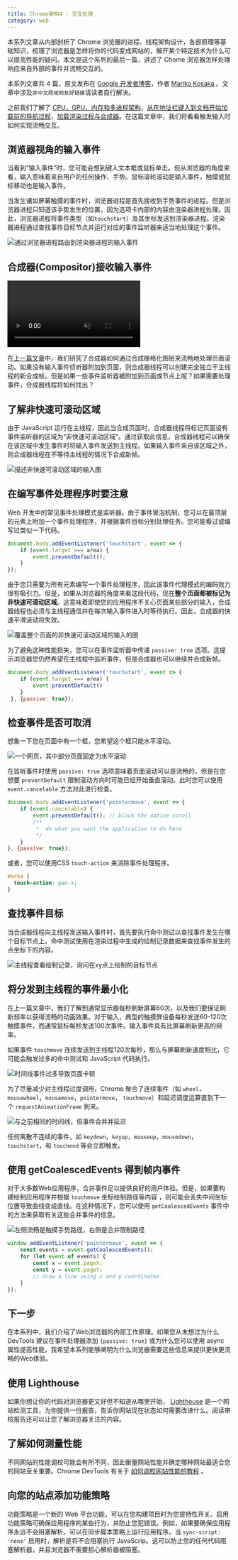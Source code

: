 ```yaml
---
title: Chrome架构4 - 交互处理
category: web
---
```


本系列文章从内部剖析了 Chrome 浏览器的进程、线程架构设计，各部原理等基础知识，梳理了浏览器是怎样将你的代码变成网站的，解开某个特定技术为什么可以提高性能的疑问。本文是这个系列的最后一篇，讲述了 Chome 浏览器怎样处理响应来自外部的事件并流畅交互的。
<!--more-->

本系列文章共 4 篇，原文发布在 [Google 开发者博客](https://developers.google.com/web/updates/2018/09/inside-browser-part2)，作者 [Mariko Kosaka](https://twitter.com/kosamari) 。文章中涉及`非中文局域网友好链接`请读者自行解决。

之前我们了解了 [CPU，GPU，内存和多进程架构](/2018/11/12/chrome-multi-process-architecture/)，[从在地址栏键入到文档开始加载前的导航过程](/2018/11/13/chrome-navigation/)，[加载渲染过程与合成器](/2018/11/14/chrome-renderer-process/)。在这篇文章中，我们将看看触发输入时如何实现流畅交互。

## 浏览器视角的输入事件

当看到“输入事件”时，您可能会想到键入文本框或鼠标单击。但从浏览器的角度来看，输入意味着来自用户的任何操作、手势。鼠标滚轮滚动是输入事件，触摸或鼠标移动也是输入事件。

当发生诸如屏幕触摸的事件时，浏览器进程是首先接收到手势事件的进程。但是浏览器进程只知道该手势发生的位置，因为选项卡内部的内容由渲染器进程处理。因此，浏览器进程将事件类型（如`touchstart`）及其坐标发送到渲染器进程。渲染器进程通过查找事件目标节点并运行对应的事件监听器来适当地处理这个事件。

![通过浏览器进程路由到渲染器进程的输入事件](/i/2018-11-15-input.png)

## 合成器(Compositor)接收输入事件

<a href="/i/2018-11-15-composit.mp4">
    <video src="/i/2018-11-15-composit.mp4" autoplay loop muted playsinline controls alt="将鼠标悬停在页面图层上的视口"></video>
</a>

在[上一篇文章](/2018/11/14/chrome-renderer-process/)中，我们研究了合成器如何通过合成栅格化图层来流畅地处理页面滚动。如果没有输入事件侦听器附加到页面，则合成器线程可以创建完全独立于主线程的新合成帧。但是如果一些事件监听器被附加到页面或节点上呢？如果需要处理事件，合成器线程将如何找出？

## 了解非快速可滚动区域

由于 JavaScript 运行在主线程，因此当合成页面时，合成器线程将标记页面设有事件监听器的区域为“非快速可滚动区域”。通过获取此信息，合成器线程可以确保在该区域中发生事件时将输入事件发送到主线程。如果输入事件来自该区域之外，则合成器线程在不等待主线程的情况下合成新帧。

![描述非快速可滚动区域的输入图](/i/2018-11-15-nfsr1.png)

## 在编写事件处理程序时要注意

Web 开发中的常见事件处理模式是监听器。由于事件冒泡机制，您可以在最顶层的元素上附加一个事件处理程序，并根据事件目标分别处理任务。您可能看过或编写过类似一下代码。

```js
document.body.addEventListener('touchstart', event => {
    if (event.target === area) {
        event.preventDefault();
    }
});
```

由于您只需要为所有元素编写一个事件处理程序，因此该事件代理模式的编码效力很有吸引力。但是，如果从浏览器的角度来看这段代码，现在**整个页面都被标记为非快速可滚动区域**。这意味着即使您的应用程序不关心页面某些部分的输入，合成器线程也必须与主线程通信并在每次输入事件进入时等待执行。因此，合成器的快速平滑滚动将失效。

![覆盖整个页面的非快速可滚动区域的输入的图](/i/2018-11-15-nfsr2.png)

为了避免这种性能损失，您可以在事件监听器中传递 `passive: true` 选项。这提示浏览器您仍然希望在主线程中监听事件，但是合成器也可以继续并合成新帧。

```js
document.body.addEventListener('touchstart', event => {
    if (event.target === area) {
        event.preventDefault()
    }
 }, {passive: true});
 ```

## 检查事件是否可取消

想象一下您在页面中有一个框，您希望这个框只能水平滚动。

![一个网页，其中部分页面固定为水平滚动](/i/2018-11-15-scroll.png)

 在监听事件时使用 `passive: true` 选项意味着页面滚动可以是流畅的，但是在您想要 `preventDefault` 限制滚动方向时可能已经开始垂直滚动。此时您可以使用`event.cancelable` 方法对此进行检查。

```js
document.body.addEventListener('pointermove', event => {
    if (event.cancelable) {
        event.preventDefault(); // block the native scroll
        /**
         *  do what you want the application to do here
         */
    } 
}, {passive: true});
```

或者，您可以使用CSS `touch-action` 来消除事件处理程序。

```css
#area { 
  touch-action: pan-x; 
}
```

## 查找事件目标

当合成器线程向主线程发送输入事件时，首先要执行命中测试以查找事件发生在哪个目标节点上。命中测试使用在渲染过程中生成的绘制记录数据来查找事件发生的点坐标下的内容。

![主线程查看绘制记录，询问在xy点上绘制的目标节点](/i/2018-11-15-hittest.png)

## 将分发到主线程的事件最小化

在上一篇文章中，我们了解到通常显示器每秒刷新屏幕60次，以及我们要保证刷新频率以获得流畅的动画效果。对于输入，典型的触摸屏设备每秒发送60-120次触摸事件，而通常鼠标每秒发送100次事件。输入事件具有比屏幕刷新更高的频率。

如果事件 `touchmove` 连续发送到主线程120次每秒，那么与屏幕刷新速度相比，它可能会触发过多的命中测试和 JavaScript 代码执行。

![时间线事件过多导致页面卡顿](/i/2018-11-15-rawevents.png)

为了尽量减少对主线程过度调用，Chrome 聚合了连续事件（如 `wheel`，`mousewheel`，`mousemove`，`pointermove`， `touchmove`）和延迟调度运算直到下一个 `requestAnimationFrame` 到来。

![与之前相同的时间线，但事件合并并延迟](/i/2018-11-15-coalescedevents.png)

任何离散不连续的事件，如 `keydown`，`keyup`，`mouseup`，`mousedown`，`touchstart`，和 `touchend` 等会立即触发。

## 使用 getCoalescedEvents 得到帧内事件

对于大多数Web应用程序，合并事件足以提供良好的用户体验。但是，如果要构建绘制应用程序并根据 `touchmove` 坐标绘制路径等内容 ，则可能会丢失中间坐标位置导致曲线变成直线。在这种情况下，您可以使用 `getCoalescedEvents` 事件中的方法来获取有关这些合并事件的信息。

![左侧流畅是触摸手势路径，右侧是合并限制路径](/i/2018-11-15-getCoalescedEvents.png)

```js
window.addEventListener('pointermove', event => {
    const events = event.getCoalescedEvents();
    for (let event of events) {
        const x = event.pageX;
        const y = event.pageY;
        // draw a line using x and y coordinates.
    }
});
```

## 下一步

在本系列中，我们介绍了Web浏览器的内部工作原理。如果您从未想过为什么 DevTools 建议在事件处理器添加 `{passive: true}` 或为什么您可以使用 async 属性提高性能，我希望本系列能够阐明为什么浏览器需要这些信息来提供更快更流畅的Web体验。

## 使用 Lighthouse

如果你想让你的代码对浏览器更又好但不知道从哪里开始， [Lighthouse](https://developers.google.com/web/tools/lighthouse/) 是一个网站检测工具，为你提供一份报告，告诉你网站现在状态如何需要改进什么。阅读审核报告还可以让您了解浏览器关注的内容。

## 了解如何测量性能

不同网站的性能调校可能会有所不同，因此衡量网站性能并确定哪种网站最适合您的网站至关重要。Chrome DevTools 有关于 [如何调校网站性能的教程](https://developers.google.com/web/tools/chrome-devtools/speed/get-started) 。

## 向您的站点添加功能策略

功能策略是一个新的 Web 平台功能，可以在您构建项目时为您提特性开关。启用功能策略可确保应用程序的某些行为，并防止您犯错误。例如，如果要确保应用程序永远不会阻塞解析，可以在同步脚本策略上运行应用程序。当 `sync-script: 'none'` 启用时，解析是将不会阻塞执行 JavaScrip。这可以防止您的任何代码阻塞解析器，并且浏览器不需要担心解析器被阻塞。
